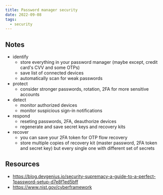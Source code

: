 ```yaml
---
title: Password manager security
date: 2022-09-08
tags:
  - security
---
```


## Notes

- identify
  - store everything in your password manager (maybe except, credit card's CVV and some OTPs)
  - save list of connected devices
  - automatically scan for weak passwords
- protect
  - consider stronger passwords, rotation, 2FA for more sensitive accounts
- detect
  - monitor authorized devices
  - monitor suspicious sign-in notifications
- respond
  - reseting passwords, 2FA, deauthorize devices
  - regenerate and save secret keys and recovery kits
- recover
  - you can save your 2FA token for OTP flow recovery
  - store multiple copies of recovery kit (master password, 2FA token and secret key) but every single one with different set of secrets

## Resources

- https://blog.devgenius.io/security-supremacy-a-guide-to-a-perfect-1password-setup-d7e8f1ed5bff
- https://www.nist.gov/cyberframework
